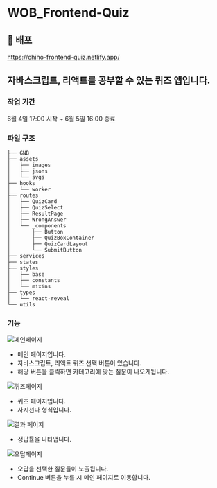 # WOB_Frontend-Quiz

## 🚀 배포
https://chiho-frontend-quiz.netlify.app/

## 자바스크립트, 리액트를 공부할 수 있는 퀴즈 앱입니다.

### 작업 기간

6월 4일 17:00 시작 ~ 6월 5일 16:00 종료

### 파일 구조
```
├── GNB
├── assets
│   ├── images
│   ├── jsons
│   └── svgs
├── hooks
│   └── worker
├── routes
│   ├── QuizCard
│   ├── QuizSelect
│   ├── ResultPage
│   ├── WrongAnswer
│   └── _components
│       ├── Button
│       ├── QuizBoxContainer
│       ├── QuizCardLayout
│       └── SubmitButton
├── services
├── states
├── styles
│   ├── base
│   ├── constants
│   └── mixins
├── types
│   └── react-reveal
└── utils
```

### 기능

![메인페이지](https://user-images.githubusercontent.com/87627359/172036691-e729ca42-6d39-438c-af25-a8221b12b671.gif)


- 메인 페이지입니다.
- 자바스크립트, 리액트 퀴즈 선택 버튼이 있습니다.
- 해당 버튼을 클릭하면 카테고리에 맞는 질문이 나오게됩니다.

![퀴즈페이지](https://user-images.githubusercontent.com/87627359/172036692-c4da98ab-1101-49c9-9988-7404983a3bfe.gif)


- 퀴즈 페이지입니다.
- 사지선다 형식입니다.

![결과 페이지](https://user-images.githubusercontent.com/87627359/172036699-3bce0fee-f497-42f1-ab98-a42fb7a4cdb7.gif)


- 정답률을 나타냅니다.

![오답페이지](https://user-images.githubusercontent.com/87627359/172036694-063518ac-abf6-412f-a159-bc60e9be9241.gif)

- 오답을 선택한 질문들이 노출됩니다.
- Continue 버튼을 누를 시 메인 페이지로 이동합니다.

